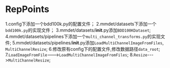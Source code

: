 # RepPoints
1.config下添加一个bdd100k.py的配置文件；
2.mmdet/datasets下添加一个`bdd100k.py`的实现文件；
3.mmdet/datasets/__init__.py添加`BDD100KDataset`;
4.mmdet/datasets/pipelines下添加一个`multi_channel_transforms.py`的实现文件;
5.mmdet/datasets/pipelines/__init__.py添加`LoadMultiChannelImageFromFiles`, `MultiChannelResize`;
6.修改原有config下的配置文件,修改数据路径`data_root`;
7.`LoadImageFromFile`--->`LoadMultiChannelImageFromFiles`;
8.`Resize`--->`MultiChannelResize`;
